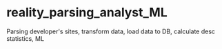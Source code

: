 # reality_parsing_analyst_ML
Parsing developer's sites, transform data, load data to DB, calculate desc statistics, ML
